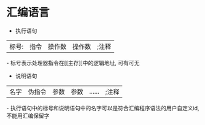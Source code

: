 # 汇编语言


- 执行语句
<table>
    <tr>
        <td>标号:</td>
        <td>指令</td>
        <td>操作数</td>
        <td>操作数</td>
        <td>;注释</td>
    </tr>
</table>
  - 标号表示处理器指令在[[主存]]中的逻辑地址, 可有可无

- 说明语句
<table>
    <tr>
        <td>名字</td>
        <td>伪指令</td>
        <td>参数</td>
        <td>参数</td>
        <td>......</td>
        <td>;注释</td>
    </tr>
</table>
- 执行语句中的标号和说明语句中的名字可以是符合汇编程序语法的用户自定义id, 不能用汇编保留字